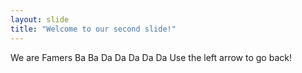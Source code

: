 ```yaml
---
layout: slide
title: "Welcome to our second slide!"
---
```

We are Famers Ba Ba Da Da Da Da Da
Use the left arrow to go back!
